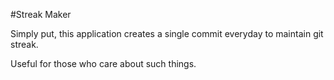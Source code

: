#Streak Maker

Simply put, this application creates a single commit everyday to maintain git streak.

Useful for those who care about such things.
